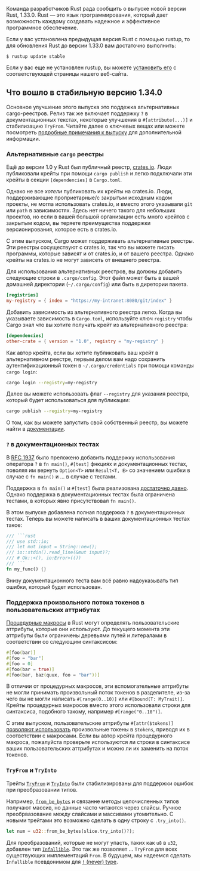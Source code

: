 Команда разработчиков Rust рада сообщить о выпуске новой версии Rust, 1.33.0. Rust — это язык программирования, который дает возможность каждому создавать надежное и эффективное программное обеспечение.

Если у вас установлена предыдущая версия Rust с помощью rustup, то для обновления Rust до версии 1.33.0 вам достаточно выполнить:

```
$ rustup update stable
```

Если у вас еще не установлен rustup, вы можете [установить его][install] с соответствующей страницы нашего веб-сайта.

[install]: https://www.rust-lang.org/install.html
[notes]: https://github.com/rust-lang/rust/blob/master/RELEASES.md#version-1340-2019-04-11

## Что вошло в стабильную версию 1.34.0

Основное улучшение этого выпуска это поддежка альтернативных cargo-реестров.
Релиз так же включает поддержку `?` в документационных текстах, некоторые улучшения в `#[attribute(...)]` и стабилизацию `TryFrom`.
Читайте далее о ключевых вещах или можете посмотреть [подробные примечания к выпуску][notes] для дополнительной информации.

### Альтернативные `cargo` реестры

[crates.io]: http://crates.io/
[registry-docs]: https://doc.rust-lang.org/nightly/cargo/reference/registries.html#running-a-registry

Ещё до версии 1.0 у Rust был публичный реестр, [crates.io].
Люди публиковали крейты при помощи `cargo publish` и легко подключали
эти крейты в секции `[dependencies]` в `Cargo.toml`.

Однако не все _хотели_ публиковать их крейты на crates.io.
Люди, поддерживающие проприетарные/с закрытым исходным кодом проекты,
не могла использовать crates.io, и вместо этого указывали `git` или `path`
в зависимостях.
Здесь нет ничего такого для небольших проектов, но если в вашей
большой организации есть много крейтов с закрытым кодом, вы теряете
преимущества поддержки версионирования, которое есть в crates.io.

С этим выпуском, Cargo может поддерживать альтернативные реестры.
Эти реестры сосуществуют с crates.io, так что вы можете писать программы,
которые зависят и от crates.io, и от вашего реестра.
Однако крейты на crates.io не могут зависеть от внешнего реестра.

Для использования альтернативных реестров, вы должны добавить следующие
строки в `.cargo/config`. Этот файл может быть в вашей домашней
директории (`~/.cargo/config`) или быть в диретории пакета.

```toml
[registries]
my-registry = { index = "https://my-intranet:8080/git/index" }
```

Добавить зависимость из альтернативного реестра легко.
Когда вы указываете зависимость в `Cargo.toml`, используйте ключ
`registry` чтобы Cargo знал что вы хотите получать крейт из альтернативного реестра:

```toml
[dependencies]
other-crate = { version = "1.0", registry = "my-registry" }
```

Как автор крейта, если вы хотите публиковать ваш крейт в
альтернативном реестре, первым делом вам надо сохранить
аутентификационный токен в `~/.cargo/credentials` при помощи команды
`cargo login`:

```sh
cargo login --registry=my-registry
```

Далее вы можете использовать флаг `--registry` для указания реестра,
который будет использоваться для публикации:

```sh
cargo publish --registry=my-registry
```

О том, как вы можете запустить свой собственный реестр, вы можете найти
в [документации][registry-docs].

### `?` в документационных тестах

[RFC 1937]: https://rust-lang.github.io/rfcs/1937-ques-in-main.html
[достаточно давно]: https://blog.rust-lang.org/2018/05/10/Rust-1.26.html#main-can-return-a-result

В [RFC 1937] было преложено добавить поддержку использования оператора
`?` в `fn main()`, `#[test]` фнкциях и документационных тестах, поволяя
им вернуть `Option<T>` или `Result<T, E>` со значением ошибки в
случае с `fn main()` и ... в случае с тестами.

Поддержка в `fn main()` и `#[test]` была реализована [достаточно давно].
Однако поддержка в документационных тестах была ограничена тестами,
в которых явно присутствовал `fn main()`.

В этом выпуске добавлена полная поддержка `?` в документационных тестах.
Теперь вы можете написать в ваших документационных тестах такое:

````rust
/// ```rust
/// use std::io;
/// let mut input = String::new();
/// io::stdin().read_line(&mut input)?;
/// # Ok::<(), io:Error>(())
/// ```
fn my_func() {}
````

Внизу документационного теста вам всё равно надоуказывать тип ошибки, который будет использован.

### Поддержка произвольного потока токенов в пользовательских аттрибутах

[Процедурные макросы]: https://blog.rust-lang.org/2018/12/21/Procedural-Macros-in-Rust-2018.html
[arbitrary-tts]: https://github.com/rust-lang/rust/pull/57367

[Процедурные макросы] в Rust могут определять пользовательские
аттрибуты, которые они используют. До текущего момента эти аттрибуты
были ограничены деревьями путей и литералами в соответствии со
следующим синтаксисом:

```rust
#[foo(bar)]
#[foo = "bar"]
#[foo = 0]
#[foo(bar = true)]
#[foo(bar, baz(quux, foo = "bar"))]
```

В отличии от процедурных макросов, эти вспомогательные аттрибуты
не могли принимать произвольный поток токенов в разделителе, из-за
чего вы не могли написать `#[range(0..10)]` или `#[bound(T: MyTrait)]`.
Крейты процедурных макросов вместо этого использовали строки для
синтаксиса, подобного такому, например `#[range("0..10")]`.

С этим выпуском, пользовательские аттрибуты `#[attr($tokens)]` [позволяют использовать][arbitrary-tts] произвольные токены в `$tokens`, приводя их в соответствии с макросами.
Если вы автор крейта процедурного макроса, пожалуйста проверьте
используются ли строки в синтаксисе ваших пользовательских аттрибутах
и можно ли их заменить на поток токенов.

### `TryFrom` и `TryInto`

[`from_be_bytes`]: https://doc.rust-lang.org/std/primitive.u32.html#method.from_be_bytes
[never_type]: https://github.com/rust-lang/rust/issues/35121
[`TryFrom`]: https://doc.rust-lang.org/std/convert/trait.TryFrom.html
[`TryInto`]: https://doc.rust-lang.org/std/convert/trait.TryInto.html
[`Infallible`]: https://doc.rust-lang.org/std/convert/enum.Infallible.html

Трейты [`TryFrom`] и [`TryInto`] были стабилизированы для поддержки
ошибок при преобразовании типов.

Например, [`from_be_bytes`] и связанне методы целочисленных типов
получают массив, но данные часто читаются через слайсы. Ручное
преобрвазование между слайсами и массивами утомительно. С новыми
трейтами это возможно сделать в одну строку с `.try_into()`.

```rust
let num = u32::from_be_bytes(slice.try_into()?);
```

Для преобразований, которые не могут упасть, таких как `u8` в `u32`,
добавлен тип [`Infallible`]. Это так же позволяет ... `TryFrom` для
всех существующих имплементаций `From`. В будущем, мы надеемся сделать
`Infallible` псевдонимом для [`!` (never) type][never_type].

